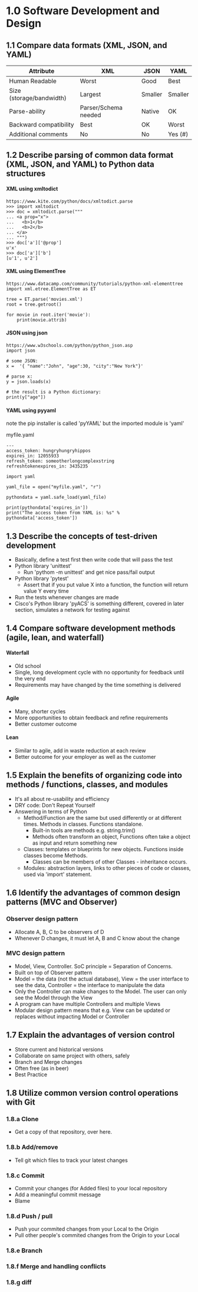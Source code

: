 # 1.0 Software Development and Design

## 1.1 Compare data formats (XML, JSON, and YAML)
|Attribute                                  | XML                    | JSON          | YAML          |
|----                                       |----                    |----           |----           |
|Human Readable                         |Worst                   |Good           |Best           |
|Size (storage/bandwidth)                |Largest        |Smaller        |Smaller        |
|Parse-ability                      |Parser/Schema needed    |Native         |OK             |
|Backward compatibility             |Best             |OK             |Worst          |
|Additional comments                |No                  |No             |Yes (#)           |


## 1.2 Describe parsing of common data format (XML, JSON, and YAML) to Python data structures
#### XML using xmltodict
```
https://www.kite.com/python/docs/xmltodict.parse
>>> import xmltodict
>>> doc = xmltodict.parse("""
... <a prop="x">
...   <b>1</b>
...   <b>2</b>
... </a>
... """)
>>> doc['a']['@prop']
u'x'
>>> doc['a']['b']
[u'1', u'2']
```
#### XML using ElementTree
````
https://www.datacamp.com/community/tutorials/python-xml-elementtree
import xml.etree.ElementTree as ET

tree = ET.parse('movies.xml')
root = tree.getroot()

for movie in root.iter('movie'):
    print(movie.attrib)

````
#### JSON using json
```
https://www.w3schools.com/python/python_json.asp
import json

# some JSON:
x =  '{ "name":"John", "age":30, "city":"New York"}'

# parse x:
y = json.loads(x)

# the result is a Python dictionary:
print(y["age"])
```

#### YAML using pyyaml
note the pip installer is called 'pyYAML' but the imported module is 'yaml'    

myfile.yaml
```
---
access_token: hungryhungryhippos
expires_in: 12055933
refresh_token: someotherlongcomplexstring
refreshtokenexpires_in: 3435235

```


```
import yaml

yaml_file = open("myfile.yaml", "r")

pythondata = yaml.safe_load(yaml_file)

print(pythondata['expires_in'])
print("The access token from YAML is: %s" % pythondata['access_token'])

```


## 1.3 Describe the concepts of test-driven development
* Basically, define a test first then write code that will pass the test
* Python library 'unittest'
    * Run 'pythom -m unittest' and get nice pass/fail output
* Python library 'pytest'
    * Assert that if you put value X into a function, the function will return value Y every time
* Run the tests whenever changes are made
* Cisco's Python library 'pyACS' is something different, covered in later section, simulates a network for testing against
 
## 1.4 Compare software development methods (agile, lean, and waterfall)
#### Waterfall
* Old school
* Single, long development cycle with no opportunity for feedback until the very end
* Requirements may have changed by the time something is delivered
#### Agile
* Many, shorter cycles
* More opportunities to obtain feedback and refine requirements
* Better customer outcome
#### Lean
* Similar to agile, add in waste reduction at each review
* Better outcome for your employer as well as the customer


 
## 1.5 Explain the benefits of organizing code into methods / functions, classes, and modules
* It's all about re-usability and efficiency
* DRY code: Don't Repeat Yourself
* Answering in terms of Python
    * Method/Function are the same but used differently or at different times. Methods in classes. Functions standalone.
        * Built-in tools are methods e.g. string.trim()
        * Methods often transform an object, Functions often take a object as input and return something new
    * Classes: templates or blueprints for new objects. Functions inside classes become Methods.
        * Classes can be members of other Classes - inheritance occurs.
    * Modules: abstraction layers, links to other pieces of code or classes, used via 'import' statement.
 
## 1.6 Identify the advantages of common design patterns (MVC and Observer)
### Observer design pattern
* Allocate A, B, C to be observers of D
* Whenever D changes, it must let A, B and C know about the change

### MVC design pattern
* Model, View, Controller. SoC principle = Separation of Concerns.
* Built on top of Observer pattern
* Model = the data (not the actual database), View = the user interface to see the data, Controller = the interface to manipulate the data
* Only the Controller can make changes to the Model. The user can only see the Model through the View  
* A program can have multiple Controllers and multiple Views
* Modular design pattern means that e.g. View can be updated or replaces without impacting Model or Controller
 
## 1.7 Explain the advantages of version control
* Store current and historical versions
* Collaborate on same project with others, safely
* Branch and Merge changes
* Often free (as in beer)
* Best Practice
 
## 1.8 Utilize common version control operations with Git
 
### 1.8.a Clone
* Get a copy of that repository, over here.

### 1.8.b Add/remove
* Tell git which files to track your latest changes

### 1.8.c Commit
* Commit your changes (for Added files) to your local repository
* Add a meaningful commit message
* Blame

### 1.8.d Push / pull
* Push your commited changes from your Local to the Origin
* Pull other people's commited changes from the Origin to your Local

### 1.8.e Branch
### 1.8.f Merge and handling conflicts
### 1.8.g diff